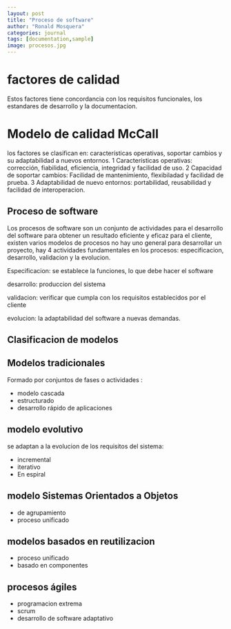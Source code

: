 ```yaml
---
layout: post
title: "Proceso de software"
author: "Ronald Mosquera"
categories: journal
tags: [documentation,sample]
image: procesos.jpg
---
```


# factores de calidad

Estos factores tiene concordancia con los requisitos funcionales, los estandares de desarrollo y la documentacion.

# Modelo de calidad McCall

los factores se clasifican en: características operativas, soportar cambios y su adaptabilidad a nuevos entornos.
1 Características operativas: corrección, fiabilidad, eficiencia, integridad y facilidad de uso.
2 Capacidad de soportar cambios: Facilidad de mantenimiento, flexibiladad y facilidad de prueba.
3 Adaptabilidad de nuevo entornos: portabilidad, reusabilidad y facilidad de interoperacion.

## Proceso de software

Los procesos de software son un conjunto de actividades para el desarrollo del software para obtener un resultado eficiente y eficaz para el cliente, existen varios modelos de procesos no hay uno general para desarrollar un proyecto, hay 4 actividades fundamentales en los procesos: especificacion, desarrollo, validacion y la evolucion.

Especificacion: se establece la funciones, lo que debe hacer el software

desarrollo: produccion del sistema

validacion: verificar que cumpla con los requisitos establecidos por el cliente

evolucion: la adaptabilidad del software a nuevas demandas.

## Clasificacion de modelos
## Modelos tradicionales
Formado por conjuntos de fases o actividades :
* modelo cascada
* estructurado
* desarrollo rápido de aplicaciones
## modelo evolutivo
se adaptan a la evolucion de los requisitos del sistema:
* incremental
* iterativo
* En espiral
## modelo Sistemas Orientados a Objetos
* de agrupamiento
* proceso unificado
## modelos basados en reutilizacion
* proceso unificado
* basado en componentes
## procesos ágiles
* programacion extrema
* scrum
* desarrollo de software adaptativo



